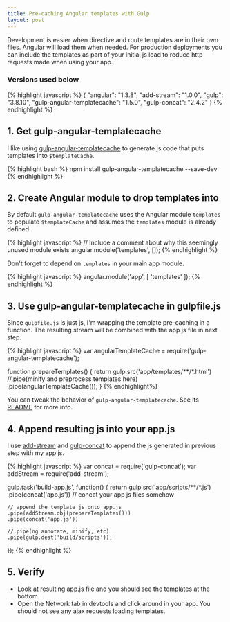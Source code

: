 ```yaml
---
title: Pre-caching Angular templates with Gulp
layout: post
---
```


Development is easier when directive and route templates are in their own files. Angular will load them when needed. For production deployments you can include the templates as part of your initial js load to reduce http requests made when using your app.


### Versions used below

{% highlight javascript %}
{
  "angular": "1.3.8",
  "add-stream": "1.0.0",
  "gulp": "3.8.10",
  "gulp-angular-templatecache": "1.5.0",
  "gulp-concat": "2.4.2"
}
{% endhighlight %}

## 1. Get gulp-angular-templatecache

I like using [gulp-angular-templatecache](https://www.npmjs.com/package/gulp-angular-templatecache) to generate js code that puts templates into `$templateCache`.

{% highlight bash %}
npm install gulp-angular-templatecache --save-dev
{% endhighlight %}

## 2. Create Angular module to drop templates into

By default `gulp-angular-templatecache` uses the Angular module `templates` to populate `$templateCache` and assumes the `templates` module is already defined.

{% highlight javascript %}
// Include a comment about why this seemingly unused module exists
angular.module('templates', []);
{% endhighlight %}

Don't forget to depend on `templates` in your main app module.

{% highlight javascript %}
angular.module('app', [
  'templates'
]);
{% endhighlight %}

## 3. Use gulp-angular-templatecache in gulpfile.js

Since `gulpfile.js` is just js, I'm wrapping the template pre-caching in a function. The resulting stream will be combined with the app js file in next step.

{% highlight javascript %}
var angularTemplateCache = require('gulp-angular-templatecache');

function prepareTemplates() {
  return gulp.src('app/templates/**/*.html')
    //.pipe(minify and preprocess templates here)
    .pipe(angularTemplateCache());
}
{% endhighlight%}

You can tweak the behavior of `gulp-angular-templatecache`. See its [README](https://github.com/miickel/gulp-angular-templatecache#gulp-angular-templatecache) for more info.

## 4. Append resulting js into your app.js

I use [add-stream](https://www.npmjs.com/package/add-stream) and [gulp-concat](https://www.npmjs.com/package/gulp-concat) to append the js generated in previous step with my app js.

{% highlight javascript %}
var concat = require('gulp-concat');
var addStream = require('add-stream');

gulp.task('build-app.js', function() {
  return gulp.src('app/scripts/**/*.js')
    .pipe(concat('app.js')) // concat your app js files somehow

    // append the template js onto app.js
    .pipe(addStream.obj(prepareTemplates()))
    .pipe(concat('app.js'))

    //.pipe(ng annotate, minify, etc)
    .pipe(gulp.dest('build/scripts'));
});
{% endhighlight %}

## 5. Verify

- Look at resulting app.js file and you should see the templates at the bottom.
- Open the Network tab in devtools and click around in your app. You should not see any ajax requests loading templates.
